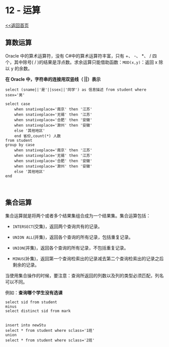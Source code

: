 # **12 - 运算**
[<<返回首页](database/Oracle.md)


## 算数运算

Oracle 中的算术运算符，没有 C#中的算术运算符丰富，只有 +、 -、 *、 / 四个，其中除号( / )的结果是浮点数。求余运算只能借助函数：`MOD(x,y)`：返回 x 除以 y 的余数。
​

**在 Oracle 中，字符串的连接用双竖线（ ||）表示**

`select (sname||'是'||ssex||'同学') as 信息描述 from student where ssex='男'`
​

```
select case   
    when snativeplace='南京' then '江苏'  
    when snativeplace='无锡' then '江苏'  
    when snativeplace='合肥' then '安徽'  
    when snativeplace='滁州' then '安徽'  
    else '其他地区'  
    end 省份,count(*) 人数  
from student  
group by case   
    when snativeplace='南京' then '江苏'  
    when snativeplace='无锡' then '江苏'  
    when snativeplace='合肥' then '安徽' 
    when snativeplace='滁州' then '安徽'  
    else '其他地区'  
end   
```
​ 

## 集合运算

集合运算就是将两个或者多个结果集组合成为一个结果集。集合运算包括：

- `INTERSECT`(交集)，返回两个查询共有的记录。

- `​UNION ALL`(并集)，返回各个查询的所有记录，包括重复记录。

- `​UNION`(并集)，返回各个查询的所有记录，不包括重复记录。

- `​MINUS`(补集)，返回第一个查询检索出的记录减去第二个查询检索出的记录之后剩余的记录。

当使用集合操作的时候，要注意：查询所返回的列数以及列的类型必须匹配，列名可以不同。

例如：**查询哪个学生没有选课**


`select sid from student`  
`minus`  
`select distinct sid from mark`  
​

`insert into newStu`  
`select * from student where sclass='1班'`  
`union`  
`select * from student where sclass='2班'`  
